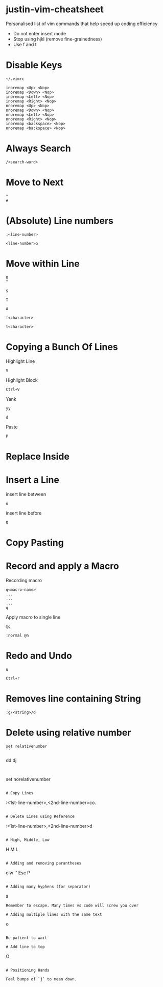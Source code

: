 # justin-vim-cheatsheet
Personalised list of vim commands that help speed up coding efficiency

- Do not enter insert mode
- Stop using hjkl (remove fine-grainedness)
- Use f and t 

# Disable Keys

`~/.vimrc`

```
inoremap <Up> <Nop> 
inoremap <Down> <Nop>
inoremap <Left> <Nop>
inoremap <Right> <Nop>
nnoremap <Up> <Nop>
nnoremap <Down> <Nop>
nnoremap <Left> <Nop>
nnoremap <Right> <Nop>
inoremap <backspace> <Nop>
nnoremap <backspace> <Nop>
```

# Always Search 

```
/<search-word>
```

# Move to Next 

```
*
#
```

# (Absolute) Line numbers

```
:<line-number>
```

```
<line-number>G
```

# Move within Line

```
0
^
```

```
$
```

```
I
```

```
A
```


```
f<character>
```

```
t<character>
```
# Copying a Bunch Of Lines

Highlight Line
```
V
```

Highlight Block
```
Ctrl+V
```

Yank
```
yy
```

```
d
```

Paste
```
P
```

# Replace Inside

# Insert a Line 

insert line between
```
o
```

insert line before
```
O
```

# Copy Pasting

# Record and apply a Macro


Recording macro
```
q<macro-name>
...
...
...
q
```

Apply macro to single line
```
@q
```

```
:normal @n
```

# Redo and Undo

```
u
```

```
Ctrl+r
```

# Removes line containing String

```
:g/<string>/d
```

# Delete using relative number

```
set relativenumber
``

```
<number-of-lines>dd
d<number-of-lines>j
```


```
set norelativenumber
```

# Copy Lines 

```
:<1st-line-number>,<2nd-line-number>co.
```

# Delete Lines using Reference

```
:<1st-line-number>,<2nd-line-number>d
```

# High, Middle, Low

```
H
M
L
```

# Adding and removing parantheses 

```
ciw '' Esc P

```

# Adding many hyphens (for separator)

```
<no-hyphhes>a<Esc>
```
Remember to escape. Many times vs code will screw you over

# Adding multiple lines with the same text 

```
<no-of-lines>o 
```

Be patient to wait

# Add line to top

```
<no-of-lines>O
```

# Positioning Hands

Feel bumps of `j` to mean down. 
